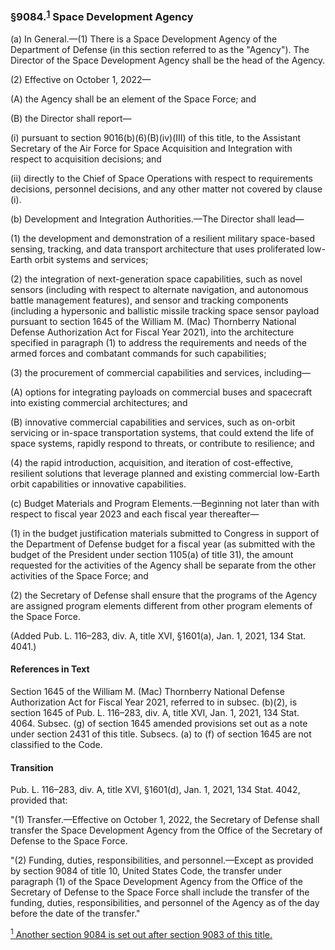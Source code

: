 ### §9084.<sup><a href="#9085_1_target" name="9085_1">1</a></sup> Space Development Agency ###

(a) In General.—(1) There is a Space Development Agency of the Department of Defense (in this section referred to as the "Agency"). The Director of the Space Development Agency shall be the head of the Agency.

(2) Effective on October 1, 2022—

(A) the Agency shall be an element of the Space Force; and

(B) the Director shall report—

(i) pursuant to section 9016(b)(6)(B)(iv)(III) of this title, to the Assistant Secretary of the Air Force for Space Acquisition and Integration with respect to acquisition decisions; and

(ii) directly to the Chief of Space Operations with respect to requirements decisions, personnel decisions, and any other matter not covered by clause (i).

(b) Development and Integration Authorities.—The Director shall lead—

(1) the development and demonstration of a resilient military space-based sensing, tracking, and data transport architecture that uses proliferated low-Earth orbit systems and services;

(2) the integration of next-generation space capabilities, such as novel sensors (including with respect to alternate navigation, and autonomous battle management features), and sensor and tracking components (including a hypersonic and ballistic missile tracking space sensor payload pursuant to section 1645 of the William M. (Mac) Thornberry National Defense Authorization Act for Fiscal Year 2021), into the architecture specified in paragraph (1) to address the requirements and needs of the armed forces and combatant commands for such capabilities;

(3) the procurement of commercial capabilities and services, including—

(A) options for integrating payloads on commercial buses and spacecraft into existing commercial architectures; and

(B) innovative commercial capabilities and services, such as on-orbit servicing or in-space transportation systems, that could extend the life of space systems, rapidly respond to threats, or contribute to resilience; and

(4) the rapid introduction, acquisition, and iteration of cost-effective, resilient solutions that leverage planned and existing commercial low-Earth orbit capabilities or innovative capabilities.

(c) Budget Materials and Program Elements.—Beginning not later than with respect to fiscal year 2023 and each fiscal year thereafter—

(1) in the budget justification materials submitted to Congress in support of the Department of Defense budget for a fiscal year (as submitted with the budget of the President under section 1105(a) of title 31), the amount requested for the activities of the Agency shall be separate from the other activities of the Space Force; and

(2) the Secretary of Defense shall ensure that the programs of the Agency are assigned program elements different from other program elements of the Space Force.

(Added Pub. L. 116–283, div. A, title XVI, §1601(a), Jan. 1, 2021, 134 Stat. 4041.)

#### References in Text ####

Section 1645 of the William M. (Mac) Thornberry National Defense Authorization Act for Fiscal Year 2021, referred to in subsec. (b)(2), is section 1645 of Pub. L. 116–283, div. A, title XVI, Jan. 1, 2021, 134 Stat. 4064. Subsec. (g) of section 1645 amended provisions set out as a note under section 2431 of this title. Subsecs. (a) to (f) of section 1645 are not classified to the Code.

#### Transition ####

Pub. L. 116–283, div. A, title XVI, §1601(d), Jan. 1, 2021, 134 Stat. 4042, provided that:

"(1) Transfer.—Effective on October 1, 2022, the Secretary of Defense shall transfer the Space Development Agency from the Office of the Secretary of Defense to the Space Force.

"(2) Funding, duties, responsibilities, and personnel.—Except as provided by section 9084 of title 10, United States Code, the transfer under paragraph (1) of the Space Development Agency from the Office of the Secretary of Defense to the Space Force shall include the transfer of the funding, duties, responsibilities, and personnel of the Agency as of the day before the date of the transfer."

[<sup>1</sup> Another section 9084 is set out after section 9083 of this title.](#9084_1)